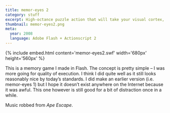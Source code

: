 ```yaml
---
title: memor-eyes 2
category: stuff
excerpt: High-octance puzzle action that will take your visual cortex, break it's back, and make it humble.
thumbnail: memor-eyes2.png
meta:
  year: 2008
  language: Adobe Flash + Actionscript 2
---
```


{% include embed.html content='memor-eyes2.swf' width='680px' height='560px' %}

This is a memory game I made in Flash. The concept is pretty simple – I was more going for quality of execution. I think I did quite well as it still looks reasonably nice by today’s standards. I did make an earlier version (i.e. memor-eyes 1) but I hope it doesn’t exist anywhere on the Internet because it was awful. This one however is still good for a bit of distraction once in a while.

Music robbed from _Ape Escape_.
